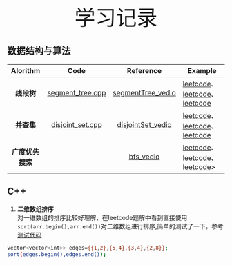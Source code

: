 <div align='center' > <font size='15'>学习记录</font> </div>

## 数据结构与算法
|<center>Alorithm|<center>Code|<center>Reference|<center>Example|
|--|---|---|:---|
|<center>**线段树**|<center>[segment_tree.cpp]| <center>[segmentTree_vedio]|[leetcode]()、[leetcode]()、[leetcode]()|
|<center>**并查集**|<center>[disjoint_set.cpp]| <center>[disjointSet_vedio]|[leetcode]()、[leetcode]()、[leetcode]()|
| <center>**广度优先搜索**|                    |<center>[bfs_vedio]         |[leetcode]()、[leetcode]()、[leetcode]()>|


## C++

1. **二维数组排序**  
对一维数组的排序比较好理解，在leetcode题解中看到直接使用```sort(arr.begin(),arr.end())```对二维数组进行排序,简单的测试了一下，参考[测试代码](https://github.com/HiJaEn/LeetCodeHub/blob/master/code/VectorVector_sort.cpp)
```bash
vector<vector<int>> edges={{1,2},{5,4},{3,4},{2,8}};
sort(edges.begin(),edges.end());
```


[//]: # (These are reference links used in the body of this note and get stripped out when the markdown processor does its job. There is no need to format nicely because it shouldn't be seen. Thanks SO - http://stackoverflow.com/questions/4823468/store-comments-in-markdown-syntax)


[segment_tree.cpp]: (https://github.com/HiJaEn/LeetCodeHub/blob/master/code/Segment_tree.cpp)
[disjoint_set.cpp]: (https://github.com/HiJaEn/LeetCodeHub/blob/master/code/Disjoint_set.cpp)


[disjointSet_vedio]: (https://www.bilibili.com/video/BV13t411v7Fs?from=search&seid=301133990733687838)
[bfs_vedio]: (https://www.bilibili.com/video/BV1Ks411579J?from=search&seid=11399053858632586820)
[segmentTree_vedio]: (https://www.bilibili.com/video/BV1cb411t7AM?from=search&seid=16819879578820315421)


[leetcode_bfs1]:()
[leetcode_bfs2]:()
[leetcode_bfs3]:()
